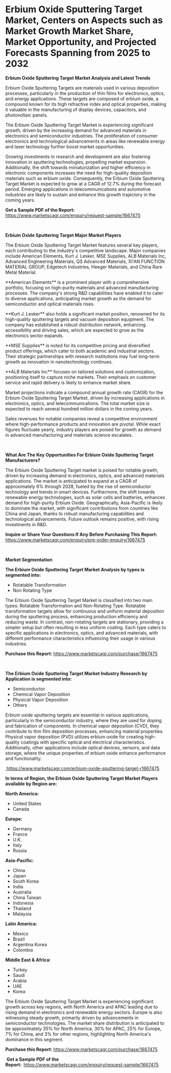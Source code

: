 <p><h1>Erbium Oxide Sputtering Target Market, Centers on Aspects such as Market Growth Market Share, Market Opportunity, and Projected Forecasts Spanning from 2025 to 2032</h1></p><p><strong>Erbium Oxide Sputtering Target Market Analysis and Latest Trends</strong></p>
<p><p>Erbium Oxide Sputtering Targets are materials used in various deposition processes, particularly in the production of thin films for electronics, optics, and energy applications. These targets are composed of erbium oxide, a compound known for its high refractive index and optical properties, making it valuable in the manufacturing of display devices, capacitors, and photovoltaic panels. </p><p>The Erbium Oxide Sputtering Target Market is experiencing significant growth, driven by the increasing demand for advanced materials in electronics and semiconductor industries. The proliferation of consumer electronics and technological advancements in areas like renewable energy and laser technology further boost market opportunities. </p><p>Growing investments in research and development are also fostering innovation in sputtering technologies, propelling market expansion. Additionally, the shift towards miniaturization and higher efficiency in electronic components increases the need for high-quality deposition materials such as erbium oxide. Consequently, the Erbium Oxide Sputtering Target Market is expected to grow at a CAGR of 12.7% during the forecast period. Emerging applications in telecommunications and automotive industries are likely to sustain and enhance this growth trajectory in the coming years.</p></p>
<p><strong>Get a Sample PDF of the Report:&nbsp;</strong> <a href="https://www.marketscagr.com/enquiry/request-sample/1667475?utm_campaign=2637&utm_medium=2&utm_source=Github&utm_content=ia&utm_term=18042025&utm_id=erbium-oxide-sputtering-target">https://www.marketscagr.com/enquiry/request-sample/1667475</a></p>
<p>&nbsp;</p>
<p><strong>Erbium Oxide Sputtering Target Major Market Players</strong></p>
<p><p>The Erbium Oxide Sputtering Target Market features several key players, each contributing to the industry's competitive landscape. Major companies include American Elements, Kurt J. Lesker, MSE Supplies, ALB Materials Inc, Advanced Engineering Materials, QS Advanced Materials, XI'AN FUNCTION MATERIAL GROUP, Edgetech Industries, Heeger Materials, and China Rare Metal Material.</p><p>**American Elements** is a prominent player with a comprehensive portfolio, focusing on high-purity materials and advanced manufacturing processes. The company's strong R&D capabilities have enabled it to cater to diverse applications, anticipating market growth as the demand for semiconductor and optical materials rises.</p><p>**Kurt J. Lesker** also holds a significant market position, renowned for its high-quality sputtering targets and vacuum deposition equipment. The company has established a robust distribution network, enhancing accessibility and driving sales, which are expected to grow as the electronics sector expands.</p><p>**MSE Supplies** is noted for its competitive pricing and diversified product offerings, which cater to both academic and industrial sectors. Their strategic partnerships with research institutions may fuel long-term growth as innovation in nanotechnology continues.</p><p>**ALB Materials Inc** focuses on tailored solutions and customization, positioning itself to capture niche markets. Their emphasis on customer service and rapid delivery is likely to enhance market share.</p><p>Market projections indicate a compound annual growth rate (CAGR) for the Erbium Oxide Sputtering Target Market, driven by increasing applications in electronics, optics, and telecommunications. The total market size is expected to reach several hundred million dollars in the coming years.</p><p>Sales revenues for notable companies reveal a competitive environment where high-performance products and innovation are pivotal. While exact figures fluctuate yearly, industry players are poised for growth as demand in advanced manufacturing and materials science escalates.</p></p>
<p>&nbsp;</p>
<p><strong>What Are The Key Opportunities For Erbium Oxide Sputtering Target Manufacturers?</strong></p>
<p><p>The Erbium Oxide Sputtering Target market is poised for notable growth, driven by increasing demand in electronics, optics, and advanced materials applications. The market is anticipated to expand at a CAGR of approximately 6% through 2028, fueled by the rise of semiconductor technology and trends in smart devices. Furthermore, the shift towards renewable energy technologies, such as solar cells and batteries, enhances demand for high-purity Erbium Oxide. Geographically, Asia-Pacific is likely to dominate the market, with significant contributions from countries like China and Japan, thanks to robust manufacturing capabilities and technological advancements. Future outlook remains positive, with rising investments in R&D.</p></p>
<p><strong>Inquire or Share Your Questions If Any Before Purchasing This Report:</strong> <a href="https://www.marketscagr.com/enquiry/pre-order-enquiry/1667475?utm_campaign=2637&utm_medium=2&utm_source=Github&utm_content=ia&utm_term=18042025&utm_id=erbium-oxide-sputtering-target">https://www.marketscagr.com/enquiry/pre-order-enquiry/1667475</a></p>
<p>&nbsp;</p>
<p><strong>Market Segmentation</strong></p>
<p><strong>The Erbium Oxide Sputtering Target Market Analysis by types is segmented into:</strong></p>
<p><ul><li>Rotatable Transformation</li><li>Non Rotating Type</li></ul></p>
<p><p>The Erbium Oxide Sputtering Target Market is classified into two main types: Rotatable Transformation and Non-Rotating Type. Rotatable transformation targets allow for continuous and uniform material deposition during the sputtering process, enhancing production efficiency and reducing waste. In contrast, non-rotating targets are stationary, providing a simpler setup but often resulting in less uniform coating. Each type caters to specific applications in electronics, optics, and advanced materials, with different performance characteristics influencing their usage in various industries.</p></p>
<p><strong>Purchase this Report:&nbsp;</strong><a href="https://www.marketscagr.com/purchase/1667475?utm_campaign=2637&utm_medium=2&utm_source=Github&utm_content=ia&utm_term=18042025&utm_id=erbium-oxide-sputtering-target">https://www.marketscagr.com/purchase/1667475</a></p>
<p>&nbsp;</p>
<p><strong>The Erbium Oxide Sputtering Target Market Industry Research by Application is segmented into:</strong></p>
<p><ul><li>Semiconductor</li><li>Chemical Vapor Deposition</li><li>Physical Vapor Deposition</li><li>Others</li></ul></p>
<p><p>Erbium oxide sputtering targets are essential in various applications, particularly in the semiconductor industry, where they are used for doping and fabrication of components. In chemical vapor deposition (CVD), they contribute to thin film deposition processes, enhancing material properties. Physical vapor deposition (PVD) utilizes erbium oxide for creating high-quality coatings with specific optical and electrical characteristics. Additionally, other applications include optical devices, sensors, and data storage, where the unique properties of erbium oxide enhance performance and functionality.</p></p>
<p><a href="https://www.marketscagr.com/erbium-oxide-sputtering-target-r1667475?utm_campaign=2637&utm_medium=2&utm_source=Github&utm_content=ia&utm_term=18042025&utm_id=erbium-oxide-sputtering-target">&nbsp;https://www.marketscagr.com/erbium-oxide-sputtering-target-r1667475</a></p>
<p><strong>In terms of Region, the Erbium Oxide Sputtering Target Market Players available by Region are:</strong></p>
<p>
    <p> <strong> North America: </strong>
        <ul>
            <li>United States</li>
            <li>Canada</li>
        </ul>
        </p> 
    <p> <strong> Europe: </strong>
        <ul>
            <li>Germany</li>
            <li>France</li>
            <li>U.K.</li>
            <li>Italy</li>
            <li>Russia</li>
        </ul>
        </p> 
    <p> <strong> Asia-Pacific: </strong>
        <ul>
            <li>China</li>
            <li>Japan</li>
            <li>South Korea</li>
            <li>India</li>
            <li>Australia</li>
            <li>China Taiwan</li>
            <li>Indonesia</li>
            <li>Thailand</li>
            <li>Malaysia</li>
        </ul>
        </p> 
    <p> <strong> Latin America: </strong>
        <ul>
            <li>Mexico</li>
            <li>Brazil</li>
            <li>Argentina Korea</li>
            <li>Colombia</li>
        </ul>
        </p> 
    <p> <strong> Middle East & Africa: </strong>
        <ul>
            <li>Turkey</li>
            <li>Saudi</li>
            <li>Arabia</li>
            <li>UAE</li>
            <li>Korea</li>
        </ul>
    </p>
    </p>
<p><p>The Erbium Oxide Sputtering Target Market is experiencing significant growth across key regions, with North America and APAC leading due to rising demand in electronics and renewable energy sectors. Europe is also witnessing steady growth, primarily driven by advancements in semiconductor technologies. The market share distribution is anticipated to be approximately 35% for North America, 30% for APAC, 25% for Europe, 7% for China, and 3% for other regions, highlighting North America's dominance in this segment.</p></p>
<p><strong>Purchase this Report: </strong><a href="https://www.marketscagr.com/purchase/1667475?utm_campaign=2637&utm_medium=2&utm_source=Github&utm_content=ia&utm_term=18042025&utm_id=erbium-oxide-sputtering-target">https://www.marketscagr.com/purchase/1667475</a></p>
<p>&nbsp;<strong>Get a Sample PDF of the Report:&nbsp;&nbsp;</strong><a href="https://www.marketscagr.com/enquiry/request-sample/1667475?utm_campaign=2637&utm_medium=2&utm_source=Github&utm_content=ia&utm_term=18042025&utm_id=erbium-oxide-sputtering-target">https://www.marketscagr.com/enquiry/request-sample/1667475</a></p>
<p><strong></strong></p>
<p><p></p><p></p><p></p></p>
